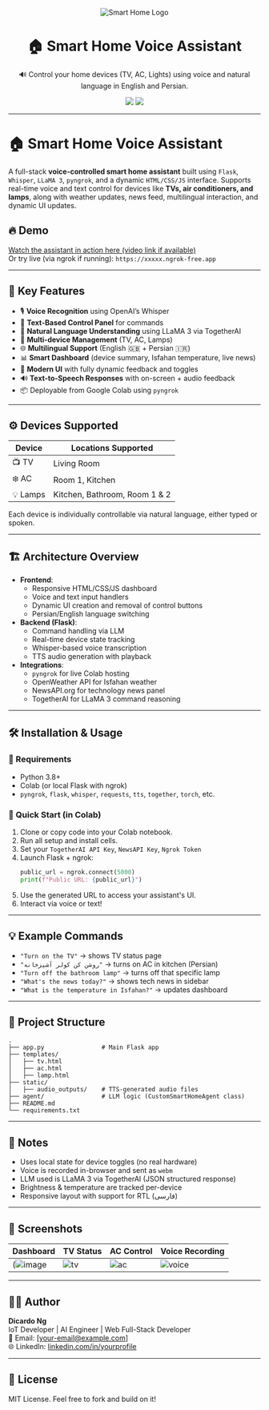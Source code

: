 
<p align="center">
  <img src="https://img.shields.io/badge/Smart_Home-Voice_Assistant-7F5AF0?style=for-the-badge&logo=homeassistant&logoColor=white" alt="Smart Home Logo" />
</p>

<h1 align="center">🏠 Smart Home Voice Assistant</h1>

<p align="center">
  🔊 Control your home devices (TV, AC, Lights) using voice and natural language in English and Persian.
</p>

<p align="center">
  <img src="https://img.shields.io/github/stars/dicardo-ng/smart-home-voice-assistant?style=social" />
  <img src="https://img.shields.io/github/forks/dicardo-ng/smart-home-voice-assistant?style=social" />
</p>

---

# 🏠 Smart Home Voice Assistant

A full-stack **voice-controlled smart home assistant** built using `Flask`, `Whisper`, `LLaMA 3`, `pyngrok`, and a dynamic `HTML/CSS/JS` interface. Supports real-time voice and text control for devices like **TVs, air conditioners, and lamps**, along with weather updates, news feed, multilingual interaction, and dynamic UI updates.

## 🔥 Demo

[Watch the assistant in action here (video link if available)](https://example.com)  
Or try live (via ngrok if running): `https://xxxxx.ngrok-free.app`

---

## 🧠 Key Features

- 🎙️ **Voice Recognition** using OpenAI’s Whisper
- 🧾 **Text-Based Control Panel** for commands
- 🧠 **Natural Language Understanding** using LLaMA 3 via TogetherAI
- 🔄 **Multi-device Management** (TV, AC, Lamps)
- 🌐 **Multilingual Support** (English 🇬🇧 + Persian 🇮🇷)
- 📊 **Smart Dashboard** (device summary, Isfahan temperature, live news)
- 🎨 **Modern UI** with fully dynamic feedback and toggles
- 🔊 **Text-to-Speech Responses** with on-screen + audio feedback
- 📦 Deployable from Google Colab using `pyngrok`

---

## ⚙️ Devices Supported

| Device        | Locations Supported         |
|---------------|-----------------------------|
| 📺 TV         | Living Room                 |
| ❄️ AC         | Room 1, Kitchen             |
| 💡 Lamps      | Kitchen, Bathroom, Room 1 & 2 |

Each device is individually controllable via natural language, either typed or spoken.

---

## 🏗️ Architecture Overview

- **Frontend**:
  - Responsive HTML/CSS/JS dashboard
  - Voice and text input handlers
  - Dynamic UI creation and removal of control buttons
  - Persian/English language switching
- **Backend (Flask)**:
  - Command handling via LLM
  - Real-time device state tracking
  - Whisper-based voice transcription
  - TTS audio generation with playback
- **Integrations**:
  - `pyngrok` for live Colab hosting
  - OpenWeather API for Isfahan weather
  - NewsAPI.org for technology news panel
  - TogetherAI for LLaMA 3 command reasoning

---

## 🛠️ Installation & Usage

### 🔗 Requirements
- Python 3.8+
- Colab (or local Flask with ngrok)
- `pyngrok`, `flask`, `whisper`, `requests`, `tts`, `together`, `torch`, etc.

### 🚀 Quick Start (in Colab)
1. Clone or copy code into your Colab notebook.
2. Run all setup and install cells.
3. Set your `TogetherAI API Key`, `NewsAPI Key`, `Ngrok Token`
4. Launch Flask + ngrok:
    ```python
    public_url = ngrok.connect(5000)
    print(f"Public URL: {public_url}")
    ```
5. Use the generated URL to access your assistant's UI.
6. Interact via voice or text!

---

## 💡 Example Commands

- `"Turn on the TV"` → shows TV status page
- `"روشن کن کولر آشپزخانه"` → turns on AC in kitchen (Persian)
- `"Turn off the bathroom lamp"` → turns off that specific lamp
- `"What's the news today?"` → shows tech news in sidebar
- `"What is the temperature in Isfahan?"` → updates dashboard

---

## 📁 Project Structure

```
.
├── app.py                # Main Flask app
├── templates/
│   ├── tv.html
│   ├── ac.html
│   ├── lamp.html
├── static/
│   ├── audio_outputs/    # TTS-generated audio files
├── agent/                # LLM logic (CustomSmartHomeAgent class)
├── README.md
└── requirements.txt
```

---

## 📌 Notes

- Uses local state for device toggles (no real hardware)
- Voice is recorded in-browser and sent as `webm`
- LLM used is LLaMA 3 via TogetherAI (JSON structured response)
- Brightness & temperature are tracked per-device
- Responsive layout with support for RTL (فارسی)

---

## 📸 Screenshots

| Dashboard | TV Status | AC Control | Voice Recording |
|----------|-----------|------------|-----------------|
| (![image](https://github.com/user-attachments/assets/9d835277-b543-4c07-a172-1a384b1cbff6) | ![tv](screenshots/tv_status.png) | ![ac](screenshots/ac_status.png) | ![voice](screenshots/record.png) |

---

## 👨‍💻 Author

**Dicardo Ng**  
IoT Developer | AI Engineer | Web Full-Stack Developer  
📧 Email: [your-email@example.com]  
🌐 LinkedIn: [linkedin.com/in/yourprofile](https://linkedin.com/in/yourprofile)

---

## 📄 License

MIT License. Feel free to fork and build on it!
